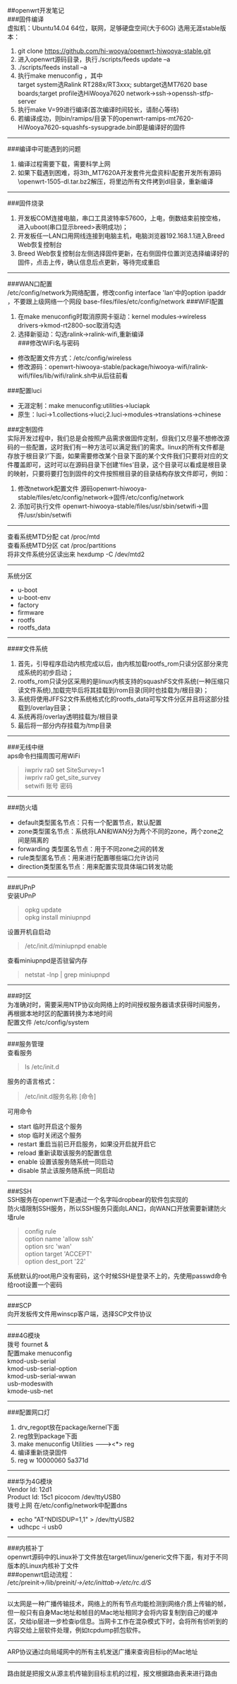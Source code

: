 ##openwrt开发笔记  
###固件编译  
虚拟机：Ubuntu14.04 64位，联网，足够硬盘空间(大于60G)
选用无涯stable版本：  
1. git clone https://github.com/hi-wooya/openwrt-hiwooya-stable.git   
2. 进入openwrt源码目录，执行./scripts/feeds update –a  
3. ./scripts/feeds install –a   
4. 执行make menuconfig ，其中          
target system选Ralink RT288x/RT3xxx; subtarget选MT7620 base boards;target profile选HiWooya7620  network->ssh->openssh-stfp-server  
5. 执行make V=99进行编译(首次编译时间较长，请耐心等待)  
6. 若编译成功，则bin/ramips/目录下的openwrt-ramips-mt7620-HiWooya7620-squashfs-sysupgrade.bin即是编译好的固件    
*** 
###编译中可能遇到的问题  
 1. 编译过程需要下载，需要科学上网  
 2. 如果下载遇到困难，将3th_MT7620A开发套件光盘资料\配套开发所有源码\openwrt-1505-dl.tar.bz2解压，将里边所有文件拷到dl目录，重新编译

***  

###固件烧录   
1. 开发板COM连接电脑，串口工具波特率57600，上电，倒数结束前按空格，进入uboot(串口显示breed>表明成功)；  
2. 开发板任一LAN口用网线连接到电脑主机，电脑浏览器192.168.1.1进入Breed Web恢复控制台   
3. Breed Web恢复控制台左侧选择固件更新，在右侧固件位置浏览选择编译好的固件，点击上传，确认信息后点更新，等待完成重启
 
***   
###WAN口配置  
/etc/config/network为网络配置，修改config interface 'lan'中的option ipaddr ，不要跟上级网络一个网段  base-files/files/etc/config/network
###WIFI配置   
1. 在make menuconfig时取消原网卡驱动：kernel modules->wireless drivers->kmod-rt2800-soc取消勾选  
2. 选择新驱动：勾选ralink->ralink-wifi,重新编译  
###修改WiFi名与密码  
- 修改配置文件方式：/etc/config/wireless  
- 修改源码：openwrt-hiwooya-stable/package/hiwooya-wifi/ralink-wifi/files/lib/wifi/ralink.sh中从后往前看

###配置luci  
- 无涯定制：make menuconfig:utilities->luciapk  
- 原生：luci->1.collections->luci;2.luci->modules->translations->chinese

###定制固件  
实际开发过程中，我们总是会按照产品需求做固件定制，但我们又尽量不想修改源码的一些配置，这时我们有一种方法可以满足我们的需求。linux的所有文件都是存放于根目录‘/’下面，如果需要修改某个目录下面的某个文件我们只要将对应的文件覆盖即可，这时可以在源码目录下创建‘files’目录，这个目录可以看成是根目录的映射，只要将要打包到固件的文件按照根目录的目录结构存放文件即可，例如：  
1. 修改network配置文件  源码openwrt-hiwooya-stable/files/etc/config/network->固件/etc/config/network   
2. 添加可执行文件 openwrt-hiwooya-stable/files/usr/sbin/setwifi->固件/usr/sbin/setwifi  
***  
查看系统MTD分配   cat /proc/mtd  
查看系统MTD分区   cat /proc/partitions  
将非文件系统分区读出来  hexdump -C /dev/mtd2  
***  
系统分区  
- u-boot  
- u-boot-env  
- factory  
- firmware  
- rootfs  
- rootfs_data  

***  
####文件系统  
1. 首先，引导程序启动内核完成以后，由内核加载rootfs_rom只读分区部分来完成系统的初步启动；  
2. rootfs_rom只读分区采用的是linux内核支持的squashFS文件系统(一种压缩只读文件系统),加载完毕后将其挂载到/rom目录(同时也挂载为/根目录)；  
3. 系统将使用JFFS2文件系统格式化的rootfs_data可写文件分区并且将这部分挂载到/overlay目录；  
4. 系统再将/overlay透明挂载为/根目录   
5. 最后将一部分内存挂载为/tmp目录  

***   
###无线中继  
aps命令扫描周围可用WiFi        
>iwpriv ra0 set SiteSurvey=1  
>iwpriv ra0 get_site_survey  
>setwifi   账号  密码   
***  
###防火墙   
- default类型匿名节点：只有一个配置节点，默认配置  
- zone类型匿名节点：系统将LAN和WAN分为两个不同的zone，两个zone之间是隔离的  
- forwarding 类型匿名节点：用于不同zone之间的转发  
- rule类型匿名节点：用来进行配置哪些端口允许访问  
- direction类型匿名节点：用来配置实现具体端口转发功能  
***  
###UPnP  
安装UPnP  
>opkg update    
>opkg install miniupnpd  
 
设置开机自启动   
>/etc/init.d/miniupnpd enable   

查看miniupnpd是否驻留内存  
>netstat -lnp | grep miniupnpd  

***   
###时区  
为准确对时，需要采用NTP协议向网络上的时间授权服务器请求获得时间服务，再根据本地时区的配置转换为本地时间   
配置文件 /etc/config/system  
***   
###服务管理   
查看服务   
>ls /etc/init.d    

服务的语言格式：  
>/etc/init.d服务名称  [命令]   

可用命令   
- start  临时开启这个服务  
- stop   临时关闭这个服务  
- restart 重启当前已开启服务，如果没开启就开启它  
- reload  重新读取该服务的配置信息  
- enable  设置该服务随系统一同启动    
- disable 禁止该服务随系统一同启动    

***    
###SSH   
SSH服务在openwrt下是通过一个名字叫dropbear的软件包实现的    
防火墙限制SSH服务，所以SSH服务只面向LAN口，向WAN口开放需要新建防火墙rule   
>config rule    
>option name 'allow ssh'    
>option src 'wan'   
>option target 'ACCEPT'   
>option dest_port '22'     


系统默认的root用户没有密码，这个时候SSH是登录不上的，先使用passwd命令给root设置一个密码     
***   
    

###SCP   
向开发板传文件用winscp客户端，选择SCP文件协议   
***  
###4G模块    
拨号  fournet &    
配置make menuconfig    
kmod-usb-serial   
kmod-usb-serial-option   
kmod-usb-serial-wwan   
usb-modeswith    
kmode-usb-net     
***   
###配置网口灯    
1. drv_regopt放在package/kernel下面  
2. reg放到package下面   
3. make menuconfig     Utilities  ---><*> reg   
4. 编译重新烧录固件   
5. reg w 10000060 5a371d

***  
###华为4G模块    
Vendor Id: 12d1   
Product Id: 15c1
picocom  /dev/ttyUSB0  
拨号上网  在/etc/config/network中配置dns
- echo "AT^NDISDUP=1,1" > /dev/ttyUSB2  
- udhcpc -i usb0    

***    
###内核补丁    
openwrt源码中的Linux补丁文件放在target/linux/generic文件下面，有对于不同版本的Linux内核补丁文件  
###openwrt启动流程：  
/etc/preinit->/lib/preinit/*->/etc/inittab->/etc/rc.d/S*   

***   
以太网是一种广播传输技术，网络上的所有节点均能检测到网络介质上传输的帧，但一般只有自身Mac地址和帧目的Mac地址相同才会将内容复制到自己的缓冲区，交给ip层进一步检查ip信息。当网卡工作在混杂模式下时，会将所有侦听到的内容交给上层软件处理，例如tcpdump抓包软件。   
***    
ARP协议通过向局域网中的所有主机发送广播来查询目标ip的Mac地址    
***   
路由就是把报文从源主机传输到目标主机的过程，报文根据路由表来进行路由    





 


